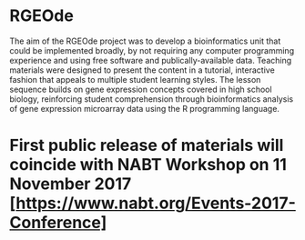 # RGEOde
The aim of the RGEOde project was to develop a bioinformatics unit that could be implemented broadly, by not requiring any computer programming experience and using free software and publically-available data. Teaching materials were designed to present the content in a tutorial, interactive fashion that appeals to multiple student learning styles. The lesson sequence builds on gene expression concepts covered in high school biology, reinforcing student comprehension through bioinformatics analysis of gene expression microarray data using the R programming language.

# First public release of materials will coincide with NABT Workshop on 11 November 2017 [https://www.nabt.org/Events-2017-Conference]
